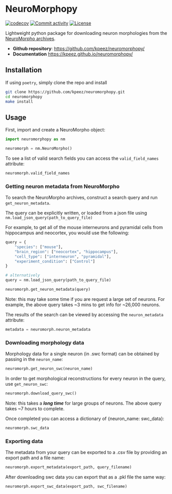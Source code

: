 # NeuroMorphopy

[![codecov](https://codecov.io/gh/kpeez/neuromorphopy/branch/main/graph/badge.svg)](https://codecov.io/gh/kpeez/neuromorphopy)
[![Commit activity](https://img.shields.io/github/commit-activity/m/kpeez/neuromorphopy)](https://img.shields.io/github/commit-activity/m/kpeez/neuromorphopy)
[![License](https://img.shields.io/github/license/kpeez/neuromorphopy)](https://img.shields.io/github/license/kpeez/neuromorphopy)

Lightweight python package for downloading neuron morphologies from the [NeuroMorpho archives](https://neuromorpho.org/).

- **Github repository**: <https://github.com/kpeez/neuromorphopy/>
- **Documentation** <https://kpeez.github.io/neuromorphopy/>

## Installation

If using `poetry`, simply clone the repo and install

```bash
git clone https://github.com/kpeez/neuromorphopy.git
cd neuromorphopy
make install
```

## Usage

First, import and create a NeuroMorpho object:

```python
import neuromorphopy as nm

neuromorph = nm.NeuroMorpho()
```

To see a list of valid search fields you can access the `valid_field_names` attribute:

```python
neuromorph.valid_field_names
```

### Getting neuron metadata from NeuroMorpho

To search the NeuroMorpho archives, construct a search query and run `get_neuron_metadata`.

The query can be explicitly written, or loaded from a json file using `nm.load_json_query(path_to_query_file)`

For example, to get all of the mouse interneurons and pyramidal cells from hippocampus and neocortex, you would use the following:

```python
query = {
    "species": ["mouse"],
    "brain_region": ["neocortex", "hippocampus"],
    "cell_type": ["interneuron", "pyramidal"],
    "experiment_condition": ["Control"]
}

# alternatively
query = nm.load_json_query(path_to_query_file)

neuromorph.get_neuron_metadata(query)
```

Note: this may take some time if you are request a large set of neurons.
For example, the above query takes ~3 mins to get info for ~26,000 neurons.

The results of the search can be viewed by accessing the `neuron_metadata` attribute:

```python
metadata = neuromorph.neuron_metadata
```

### Downloading morphology data

Morphology data for a single neuron (in .swc format) can be obtained by passing in the `neuron_name`:

```python
neuromorph.get_neuron_swc(neuron_name)
```

In order to get morphological reconstructions for every neuron in the query, use `get_neuron_swc`:

```python
neuromorph.download_query_swc()
```

Note: this takes a ***long time*** for large groups of neurons. The above query takes ~7 hours to complete.

Once completed you can access a dictionary of {neuron_name: swc_data}:

```python
neuromorph.swc_data
```

### Exporting data

The metadata from your query can be exported to a .csv file by providing an export path and a file name:

```python
neuromorph.export_metadata(export_path, query_filename)
```

After downloading swc data you can export that as a .pkl file the same way:

```python
neuromorph.export_swc_data(export_path, swc_filename)
```
